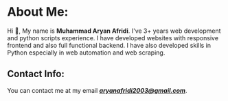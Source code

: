 # About Me:
Hi :wave:, My name is **Muhammad Aryan Afridi**. I've 3+ years web development and python scripts experience.
I have developed websites with responsive frontend and also full functional backend. 
I have also developed skills in Python especially in web automation and web scraping.
## Contact Info:
  You can contact me at my email ***aryanafridi2003@gmail.com***.
  
